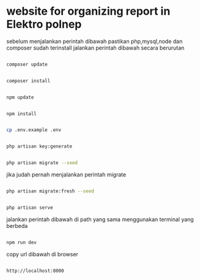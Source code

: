 # website for organizing report in Elektro polnep

sebelum menjalankan perintah dibawah pastikan php,mysql,node dan composer sudah terinstall
jalankan perintah dibawah secara berurutan

```bash

composer update
```

```bash

composer install
```

```bash

npm update
```

```bash

npm install
```

```bash

cp .env.example .env
```

```bash

php artisan key:generate
```

```bash

php artisan migrate --seed
```

jika judah pernah menjalankan perintah migrate

```bash

php artisan migrate:fresh --seed
```

```bash

php artisan serve
```

jalankan perintah dibawah di path yang sama menggunakan terminal yang berbeda

```bash

npm run dev

```

copy url dibawah di browser

```bash

http://localhost:8000
```
